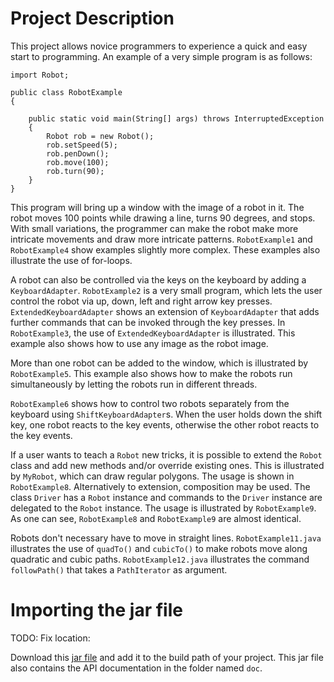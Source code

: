 # Project Description

This project allows novice programmers to experience a quick and easy start to programming. An example of a very simple program is as follows:

    import Robot;
    
    public class RobotExample
    {
    
	    public static void main(String[] args) throws InterruptedException
	    {
		    Robot rob = new Robot();
		    rob.setSpeed(5);
		    rob.penDown();
		    rob.move(100);
		    rob.turn(90);
	    }
    }


This program will bring up a window with the image of a robot in it. The robot moves 100 points while drawing a line, turns 90 degrees, and stops. With small variations, the programmer can make the robot make more intricate movements and draw more intricate patterns. `RobotExample1` and `RobotExample4` show examples slightly more complex. These examples also illustrate the use of for-loops.

A robot can also be controlled via the keys on the keyboard by adding a `KeyboardAdapter`. `RobotExample2` is a very small program, which lets the user control the robot via up, down, left and right arrow key presses. `ExtendedKeyboardAdapter` shows an extension of `KeyboardAdapter` that adds further commands that can be invoked through the key presses. In `RobotExample3`, the use of `ExtendedKeyboardAdapter` is illustrated. This example also shows how to use any image as the robot image.

More than one robot can be added to the window, which is illustrated by `RobotExample5`. This example also shows how to make the robots run simultaneously by letting the robots run in different threads. 

`RobotExample6` shows how to control two robots separately from the keyboard using `ShiftKeyboardAdapter`s. When the user holds down the shift key, one robot reacts to the key events, otherwise the other robot reacts to the key events.

If a user wants to teach a `Robot` new tricks, it is possible to extend the `Robot` class and add new methods and/or override existing ones. This is illustrated by `MyRobot`, which can draw regular polygons. The usage is shown in `RobotExample8`. Alternatively to extension, composition may be used. The class `Driver` has a `Robot` instance and commands to the `Driver` instance are delegated to the `Robot` instance. The usage is illustrated by `RobotExample9`. As one can see, `RobotExample8` and `RobotExample9` are almost identical.

Robots don't necessary have to move in straight lines. `RobotExample11.java` illustrates the use of `quadTo()` and `cubicTo()` to make robots move along quadratic and cubic paths. `RobotExample12.java` illustrates the command `followPath()` that takes a `PathIterator` as argument. 

# Importing the jar file

TODO: Fix location:

Download this [jar file](https://github.com/ecolban/Robot/blob/master/jar/robot.jar?raw=true) and add it to the build path of your project. This jar file also contains the API documentation in the folder named `doc`.



 


